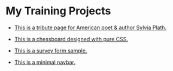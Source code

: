 # My Training Projects

- [This is a tribute page for American poet & author Sylvia Plath.](./tribute-page/index.html)

- [This is a chessboard designed with pure CSS.](./chessboard/chessboard.html)

- [This is a survey form sample.](./survey-form/survey-form.html)

- [This is a minimal navbar.](./minimal-header/minimal-header.html)

